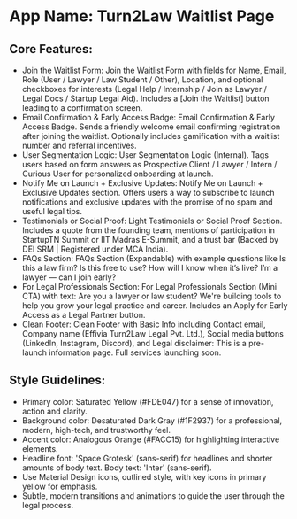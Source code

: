 # **App Name**: Turn2Law Waitlist Page

## Core Features:

- Join the Waitlist Form: Join the Waitlist Form with fields for Name, Email, Role (User / Lawyer / Law Student / Other), Location, and optional checkboxes for interests (Legal Help / Internship / Join as Lawyer / Legal Docs / Startup Legal Aid). Includes a [Join the Waitlist] button leading to a confirmation screen.
- Email Confirmation & Early Access Badge: Email Confirmation & Early Access Badge. Sends a friendly welcome email confirming registration after joining the waitlist. Optionally includes gamification with a waitlist number and referral incentives.
- User Segmentation Logic: User Segmentation Logic (Internal). Tags users based on form answers as Prospective Client / Lawyer / Intern / Curious User for personalized onboarding at launch.
- Notify Me on Launch + Exclusive Updates: Notify Me on Launch + Exclusive Updates section. Offers users a way to subscribe to launch notifications and exclusive updates with the promise of no spam and useful legal tips.
- Testimonials or Social Proof: Light Testimonials or Social Proof Section. Includes a quote from the founding team, mentions of participation in StartupTN Summit or IIT Madras E-Summit, and a trust bar (Backed by DEI SRM | Registered under MCA India).
- FAQs Section: FAQs Section (Expandable) with example questions like Is this a law firm? Is this free to use? How will I know when it’s live? I’m a lawyer — can I join early?
- For Legal Professionals Section: For Legal Professionals Section (Mini CTA) with text: Are you a lawyer or law student? We're building tools to help you grow your legal practice and career. Includes an Apply for Early Access as a Legal Partner button.
- Clean Footer: Clean Footer with Basic Info including Contact email, Company name (Effivia Turn2Law Legal Pvt. Ltd.), Social media buttons (LinkedIn, Instagram, Discord), and Legal disclaimer: This is a pre-launch information page. Full services launching soon.

## Style Guidelines:

- Primary color: Saturated Yellow (#FDE047) for a sense of innovation, action and clarity.
- Background color: Desaturated Dark Gray (#1F2937) for a professional, modern, high-tech, and trustworthy feel.
- Accent color: Analogous Orange (#FACC15) for highlighting interactive elements.
- Headline font: 'Space Grotesk' (sans-serif) for headlines and shorter amounts of body text. Body text: 'Inter' (sans-serif).
- Use Material Design icons, outlined style, with key icons in primary yellow for emphasis.
- Subtle, modern transitions and animations to guide the user through the legal process.